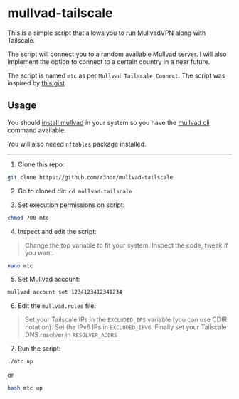 # mullvad-tailscale

This is a simple script that allows you to run MullvadVPN along with Tailscale. 

The script will connect you to a random available Mullvad server. I will also implement the option to connect to a certain country in a near future.

The script is named `mtc` as per `Mullvad Tailscale Connect`. The script was inspired by [this gist](https://gist.github.com/1player/e9cadfef833d5eb5a23c30223f560147).

## Usage

You should [install mullvad](https://mullvad.net/download/) in your system so you have the [mullvad cli](https://mullvad.net/en/help/how-use-mullvad-cli/) command available.

You will also neeed `nftables` package installed.

---

1. Clone this repo:

```bash
git clone https://github.com/r3nor/mullvad-tailscale
```

2. Go to cloned dir: `cd mullvad-tailscale`

3. Set execution permissions on script:

```bash
chmod 700 mtc
```

4. Inspect and edit the script:

> Change the top variable to fit your system. Inspect the code, tweak if you want.

```bash
nano mtc
```

5. Set Mullvad account:

```bash
mullvad account set 1234123412341234
```

6. Edit the `mullvad.rules` file:

> Set your Tailscale IPs in the `EXCLUDED_IPS` variable (you can use CDIR notation). Set the IPv6 IPs in `EXCLUDED_IPV6`. Finally set your Tailscale DNS resolver in `RESOLVER_ADDRS`

7. Run the script:

```bash
./mtc up
```

or

```bash
bash mtc up
```
